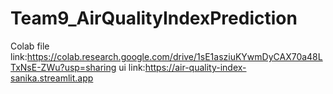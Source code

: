 # Team9_AirQualityIndexPrediction

Colab file link:https://colab.research.google.com/drive/1sE1asziuKYwmDyCAX70a48LTxNsE-ZWu?usp=sharing
ui link:https://air-quality-index-sanika.streamlit.app
